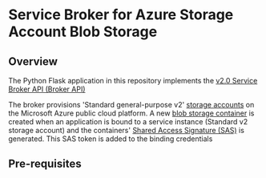 # Service Broker for Azure Storage Account Blob Storage

## Overview

The Python Flask application in this repository implements the [v2.0 Service Broker API (Broker API)](http://docs.cloudfoundry.org/services/api.html)

The broker provisions 'Standard general-purpose v2' [storage accounts](https://docs.microsoft.com/en-us/azure/storage/common/storage-account-overview) on the Microsoft Azure public cloud platform. A new [blob storage container](https://docs.microsoft.com/en-us/azure/storage/blobs/storage-blobs-introduction) is created when an application is bound to a service instance (Standard v2 storage account) and the containers' [Shared Access Signature (SAS)](https://docs.microsoft.com/en-us/azure/cognitive-services/translator/document-translation/create-sas-tokens?tabs=Containers) is generated. This SAS token is added to the binding credentials

## Pre-requisites


